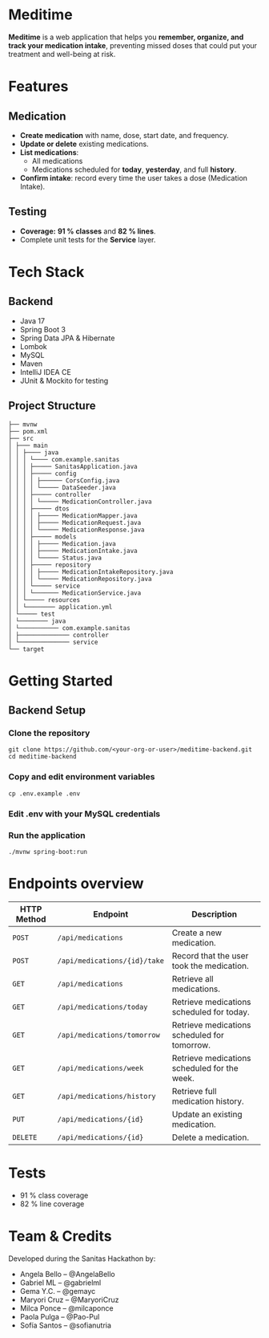 # Meditime

**Meditime** is a web application that helps you **remember, organize, and track your medication intake**, preventing missed doses that could put your treatment and well-being at risk.

# Features

## Medication
- **Create medication** with name, dose, start date, and frequency.
- **Update or delete** existing medications.
- **List medications**:
    - All medications
    - Medications scheduled for **today**, **yesterday**, and full **history**.
- **Confirm intake**: record every time the user takes a dose (Medication Intake).

## Testing
- **Coverage:** **91 % classes** and **82 % lines**.
- Complete unit tests for the **Service** layer.

# Tech Stack

## Backend
- Java 17
- Spring Boot 3
- Spring Data JPA & Hibernate
- Lombok
- MySQL
- Maven
- IntelliJ IDEA CE
- JUnit & Mockito for testing

## Project Structure
```
├── mvnw
├── pom.xml
├── src
│ ├─── main
│ │ ├──── java
│ │ │ └──── com.example.sanitas
│ │ │ ├───── SanitasApplication.java
│ │ │ ├───── config
│ │ │ │ ├────── CorsConfig.java
│ │ │ │ └───── DataSeeder.java
│ │ │ ├───── controller
│ │ │ │ └───── MedicationController.java
│ │ │ ├───── dtos
│ │ │ │ ├───── MedicationMapper.java
│ │ │ │ ├───── MedicationRequest.java
│ │ │ │ └───── MedicationResponse.java
│ │ │ ├───── models
│ │ │ │ ├───── Medication.java
│ │ │ │ ├───── MedicationIntake.java
│ │ │ │ └───── Status.java
│ │ │ ├───── repository
│ │ │ │ ├───── MedicationIntakeRepository.java
│ │ │ │ └───── MedicationRepository.java
│ │ │ └───── service
│ │ │ └─────── MedicationService.java
│ │ └───── resources
│ │ └──────── application.yml
│ └───── test
│ └──────── java
│ └─────────── com.example.sanitas
│ ├────────────── controller
│ └────────────── service
└── target
```

# Getting Started

## Backend Setup
### Clone the repository
```
git clone https://github.com/<your-org-or-user>/meditime-backend.git
cd meditime-backend
```
### Copy and edit environment variables
```
cp .env.example .env
```
### Edit .env with your MySQL credentials
### Run the application
```
./mvnw spring-boot:run
```
# Endpoints overview
| HTTP Method | Endpoint                       | Description                                  |
| ----------- |---------------------------------|---------------------------------------------- |
| `POST`      | `/api/medications`             | Create a new medication.                       |
| `POST`      | `/api/medications/{id}/take`   | Record that the user took the medication.      |
| `GET`       | `/api/medications`             | Retrieve all medications.                      |
| `GET`       | `/api/medications/today`       | Retrieve medications scheduled for today.       |
| `GET`       | `/api/medications/tomorrow`    | Retrieve medications scheduled for tomorrow.    |
| `GET`       | `/api/medications/week`        | Retrieve medications scheduled for the week.    |
| `GET`       | `/api/medications/history`     | Retrieve full medication history.               |
| `PUT`       | `/api/medications/{id}`        | Update an existing medication.                 |
| `DELETE`    | `/api/medications/{id}`        | Delete a medication.                           |

# Tests

- 91 % class coverage
- 82 % line coverage

# Team & Credits
Developed during the Sanitas Hackathon by:
- Angela Bello – @AngelaBello
- Gabriel ML – @gabrielml
- Gema Y.C. – @gemayc
- Maryori Cruz – @MaryoriCruz
- Milca Ponce – @milcaponce
- Paola Pulga – @Pao-Pul
- Sofía Santos – @sofianutria